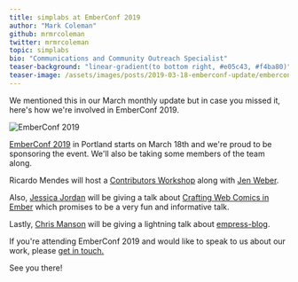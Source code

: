 ```yaml
---
title: simplabs at EmberConf 2019
author: "Mark Coleman"
github: mrmrcoleman
twitter: mrmrcoleman
topic: simplabs
bio: "Communications and Community Outreach Specialist"
teaser-background: "linear-gradient(to bottom right, #e05c43, #f4ba80)"
teaser-image: /assets/images/posts/2019-03-18-emberconf-update/emberconf-2019-logo.svg
---
```


We mentioned this in our March monthly update but in case you missed it, here's
how we're involved in EmberConf 2019.

<!--break-->

![EmberConf 2019](/assets/images/posts/2019-03-07-march-monthly-update/emberconf-logo.png)

[EmberConf 2019](https://emberconf.com/) in Portland starts on March 18th and
we're proud to be sponsoring the event. We'll also be taking some members of
the team along.

Ricardo Mendes will host a
[Contributors Workshop](https://emberconf.com/schedule.html#contributors-workshop)
along with [Jen Weber](https://twitter.com/jwwweber).

Also, [Jessica Jordan](https://twitter.com/jjordan_dev) will be giving a talk
about
[Crafting Web Comics in Ember](https://emberconf.com/speakers.html#jessica-jordan)
which promises to be a very fun and informative talk.

Lastly, [Chris Manson](https://twitter.com/real_ate) will be giving a lightning
talk about [empress-blog](https://github.com/empress/empress-blog).

If you're attending EmberConf 2019 and would like to speak to us about our 
work, please [get in touch.](https://simplabs.com/contact/index.html)

See you there!
